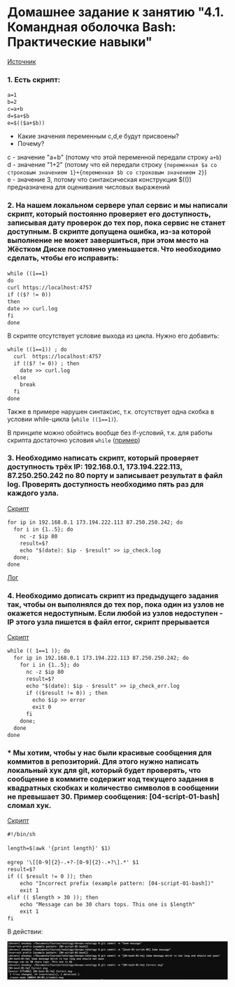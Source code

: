 # Домашнее задание к занятию "4.1. Командная оболочка Bash: Практические навыки"
[Источник](https://github.com/netology-code/sysadm-homeworks/tree/devsys10/04-script-01-bash)
### 1. Есть скрипт:
```
a=1
b=2
c=a+b
d=$a+$b
e=$(($a+$b))
```
  - Какие значения переменным c,d,e будут присвоены?
  - Почему?

c - значение "a+b" (потому что этой переменной передали строку `a+b`)  
d - значение "1+2" (потому что ей передали строку `{переменная $a со строковым значением 1}+{переменная $b со строковым значением 2}`)  
e - значение 3, потому что синтаксическая конструкция $(()) предназначена для оценивания числовых выражений

### 2. На нашем локальном сервере упал сервис и мы написали скрипт, который постоянно проверяет его доступность, записывая дату проверок до тех пор, пока сервис не станет доступным. В скрипте допущена ошибка, из-за которой выполнение не может завершиться, при этом место на Жёстком Диске постоянно уменьшается. Что необходимо сделать, чтобы его исправить:
```
while ((1==1)
do
curl https://localhost:4757
if (($? != 0))
then
date >> curl.log
fi
done
```
В скрипте отсутствует условие выхода из цикла. Нужно его добавить:
```
while ((1==1)) ; do
  curl  https://localhost:4757
  if (($? != 0)) ; then
    date >> curl.log
  else
    break
  fi
done
```
Также в примере нарушен синтаксис, т.к. отсутствует одна скобка в условии while-цикла (`while ((1==1)`).

В принципе можно обойтись вообще без if-условий, т.к. для работы скрипта достаточно условия `while` ([пример](monitor.sh))

### 3. Необходимо написать скрипт, который проверяет доступность трёх IP: 192.168.0.1, 173.194.222.113, 87.250.250.242 по 80 порту и записывает результат в файл log. Проверять доступность необходимо пять раз для каждого узла.
[Скрипт](ip_check.sh)  
```
for ip in 192.168.0.1 173.194.222.113 87.250.250.242; do
  for i in {1..5}; do
    nc -z $ip 80
    result=$?
    echo "$(date): $ip - $result" >> ip_check.log
  done;
done
```
[Лог](ip_check.log)
### 4. Необходимо дописать скрипт из предыдущего задания так, чтобы он выполнялся до тех пор, пока один из узлов не окажется недоступным. Если любой из узлов недоступен - IP этого узла пишется в файл error, скрипт прерывается
[Скрипт](ip_check_err.sh)
```
while (( 1==1 )); do
  for ip in 192.168.0.1 173.194.222.113 87.250.250.242; do
    for i in {1..5}; do
      nc -z $ip 80
      result=$?
      echo "$(date): $ip - $result" >> ip_check_err.log
      if (($result != 0)) ; then
        echo $ip >> error
        exit 0
      fi
    done;
  done
done
```
### * Мы хотим, чтобы у нас были красивые сообщения для коммитов в репозиторий. Для этого нужно написать локальный хук для git, который будет проверять, что сообщение в коммите содержит код текущего задания в квадратных скобках и количество символов в сообщении не превышает 30. Пример сообщения: \[04-script-01-bash\] сломал хук.
[Скрипт](commit-msg)
```
#!/bin/sh

length=$(awk '{print length}' $1)

egrep '\[[0-9]{2}-.+?-[0-9]{2}-.+?\].*' $1
result=$?
if (( $result != 0 )); then
	echo "Incorrect prefix (example pattern: [04-script-01-bash])"
	exit 1
elif (( $length > 30 )); then
	echo "Message can be 30 chars tops. This one is $length"
	exit 1
fi
```
В действии:  

![](images/hook.png)
